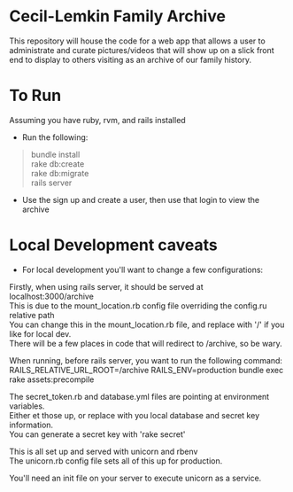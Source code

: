 # Cecil-Lemkin Family Archive
This repository will house the code for a web app that allows
a user to administrate and curate pictures/videos that will show up on a slick front end
to display to others visiting as an archive of our family history.

# To Run
Assuming you have ruby, rvm, and rails installed  

*  Run the following:  

>bundle install    
rake db:create    
rake db:migrate    
rails server  

* Use the sign up and create a user, then use that login to view the archive

# Local Development caveats
* For local development you'll want to change a few configurations:     

Firstly, when using rails server, it should be served at localhost:3000/archive     
This is due to the mount_location.rb config file overriding the config.ru relative path     
You can change this in the mount_location.rb file, and replace with '/' if you like for local dev.      
There will be a few places in code that will redirect to /archive, so be wary.      
        
When running, before rails server, you want to run the following command:       
RAILS_RELATIVE_URL_ROOT=/archive RAILS_ENV=production bundle exec rake assets:precompile        
        
The secret_token.rb and database.yml files are pointing at environment variables.       
Either et those up, or replace with you local database and secret key information.      
You can generate a secret key with 'rake secret'        
        
This is all set up and served with unicorn and rbenv        
The unicorn.rb config file sets all of this up for production.      
        
You'll need an init file on your server to execute unicorn as a service.        